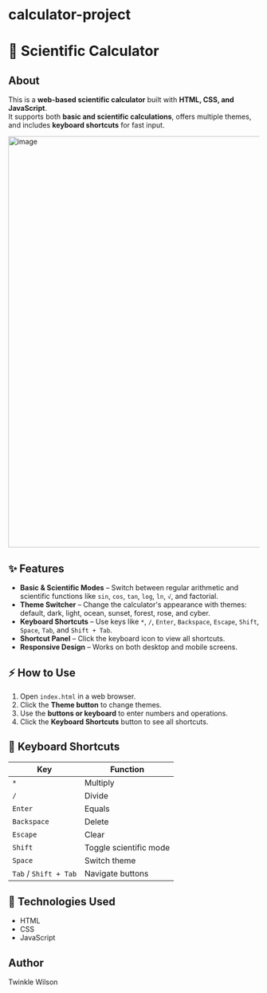 # calculator-project

# 🧮 Scientific Calculator

## About
This is a **web-based scientific calculator** built with **HTML, CSS, and JavaScript**.  
It supports both **basic and scientific calculations**, offers multiple themes, and includes **keyboard shortcuts** for fast input.

<img width="1160" height="825" alt="image" src="https://github.com/user-attachments/assets/9074dea3-5959-47e6-a7ba-6e573ccdac1d" />

## ✨ Features
- **Basic & Scientific Modes** – Switch between regular arithmetic and scientific functions like `sin`, `cos`, `tan`, `log`, `ln`, `√`, and factorial.  
- **Theme Switcher** – Change the calculator's appearance with themes: default, dark, light, ocean, sunset, forest, rose, and cyber.  
- **Keyboard Shortcuts** – Use keys like `*`, `/`, `Enter`, `Backspace`, `Escape`, `Shift`, `Space`, `Tab`, and `Shift + Tab`.  
- **Shortcut Panel** – Click the keyboard icon to view all shortcuts.  
- **Responsive Design** – Works on both desktop and mobile screens.    

## ⚡ How to Use
1. Open `index.html` in a web browser.  
2. Click the **Theme button** to change themes.  
3. Use the **buttons or keyboard** to enter numbers and operations.  
4. Click the **Keyboard Shortcuts** button to see all shortcuts.  

## 🧩 Keyboard Shortcuts
| Key            | Function            |
|----------------|-------------------|
| `*`            | Multiply           |
| `/`            | Divide             |
| `Enter`        | Equals             |
| `Backspace`    | Delete             |
| `Escape`       | Clear              |
| `Shift`        | Toggle scientific mode |
| `Space`        | Switch theme       |
| `Tab` / `Shift + Tab` | Navigate buttons |

## 🧠 Technologies Used
- HTML  
- CSS  
- JavaScript  

## Author
Twinkle Wilson

